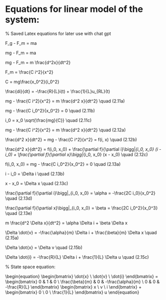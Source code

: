 # Equations for linear model of the system:

% Saved Latex equations for later use with chat gpt

F_g - F_m = ma

mg - F_m = ma

mg - F_m = m \frac{d^2x}{dt^2}

F_m = \frac{C i^2}{x^2}

C = mg\frac{x_0^2}{i_0^2}

\frac{di}{dt} = -\frac{R}{L}i(t) + \frac{1}{L}u_{RL}(t)

mg - \frac{C i^2}{x^2} = m \frac{d^2 x}{dt^2} \quad (2.11a)

mg - \frac{C i_0^2}{x_0^2} = 0 \quad (2.11b)

i_0 = x_0 \sqrt{\frac{mg}{C}} \quad (2.11c)

mg - \frac{C i^2}{x^2} = m \frac{d^2 x}{dt^2} \quad (2.12a)

\frac{d^2 x}{dt^2} = mg - \frac{C i^2}{x^2} = f(i, x) \quad (2.12b)

\frac{d^2 x}{dt^2} = f(i_0, x_0) + \frac{\partial f}{\partial i}\bigg|_{i_0, x_0} (i - i_0) + \frac{\partial f}{\partial x}\bigg|_{i_0, x_0} (x - x_0) \quad (2.12c)

f(i_0, x_0) = mg - \frac{C i_0^2}{x_0^2} = 0 \quad (2.13a)

i - i_0 = \Delta i \quad (2.13b)

x - x_0 = \Delta x \quad (2.13c)

\frac{\partial f}{\partial i}\bigg|_{i_0, x_0} = \alpha = -\frac{2C i_0}{x_0^2} \quad (2.13d)

\frac{\partial f}{\partial x}\bigg|_{i_0, x_0} = \beta = \frac{2C i_0^2}{x_0^3} \quad (2.13e)

m \frac{d^2 \Delta x}{dt^2} = \alpha \Delta i + \beta \Delta x

\Delta \dot{v} = -\frac{\alpha}{m} \Delta i + \frac{\beta}{m} \Delta x \quad (2.15a)

\Delta \dot{x} = \Delta v \quad (2.15b)

\Delta \dot{i} = -\frac{R}{L} \Delta i + \frac{1}{L} \Delta u \quad (2.15c)

% State space equation: 

\begin{equation}
\begin{bmatrix}
\dot{x} \\
\dot{v} \\
\dot{i}
\end{bmatrix} = 
\begin{bmatrix}
0 & 1 & 0 \\
\frac{\beta}{m} & 0 & -\frac{\alpha}{m} \\
0 & 0 & -\frac{R}{L}
\end{bmatrix}
\begin{bmatrix}
x \\
v \\
i
\end{bmatrix} + 
\begin{bmatrix}
0 \\
0 \\
\frac{1}{L}
\end{bmatrix} u
\end{equation}



